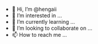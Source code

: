- 👋 Hi, I’m @hengaii
- 👀 I’m interested in ...
- 🌱 I’m currently learning ...
- 💞️ I’m looking to collaborate on ...
- 📫 How to reach me ...

<!---
hengaii/hengaii is a ✨ special ✨ repository because its `README.md` (this file) appears on your GitHub profile.
You can click the Preview link to take a look at your changes.
--->
